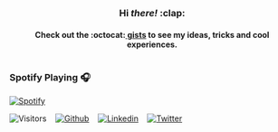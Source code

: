 <div align="center">
        <br>
        <br>
        <br>
        <br>
        <!-- <img src="https://raw.githubusercontent.com/gokhanmelma/gokhanmelma/main/tada.svg?sanitize=true" width="60" height="60"> -->
        <h3>Hi <i>there!</i> :clap: </h3>
        <h4>Check out the :octocat:<a href="https://gist.github.com/gokhanmelma" target="_blank"> gists</a> to see my ideas, tricks and cool experiences.
        <br>
        <br>
</div>

<div>

### Spotify Playing 🎧

[![Spotify](https://novatorem.ereshzealous.vercel.app/api/spotify)](https://open.spotify.com/user/bc5yb6pqs4zoiykj57058n1v7)
        
![Visitors](https://visitor-badge.glitch.me/badge?page_id=gokhanmelma.gokhanmelma) &nbsp;&nbsp;
[![Github](https://img.shields.io/github/followers/gokhanmelma.svg?label=GitHub&style=social)](https://github.com/gokhanmelma) &nbsp;&nbsp;
[![Linkedin](https://img.shields.io/badge/LinkedIn--_.svg?style=social&logo=linkedin)](https://www.linkedin.com/in/gokhanmelma) &nbsp;&nbsp;
[![Twitter](https://img.shields.io/twitter/follow/gokhanmelma?label=Twitter&style=social)](https://twitter.com/intent/follow?screen_name=gokhanmelma) &nbsp;&nbsp;
</div>

<!-- --- -->

<br />
<!-- <img align="left" src="https://github-readme-stats.vercel.app/api/top-langs/?username=gokhanmelma&theme=white" />  -->

<!-- <img align="left" alt="gokhanmelma's Github Stats" src="https://github-readme-stats.vercel.app/api?username=gokhanmelma&show_icons=true&hide_border=true" /> -->
